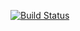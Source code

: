 [![Build Status](https://travis-ci.org/panthar/azure.svg?branch=master)](https://travis-ci.org/panthar/azure)
